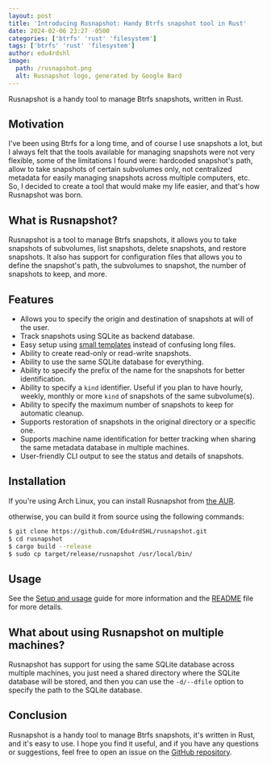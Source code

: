 ```yaml
---
layout: post
title: 'Introducing Rusnapshot: Handy Btrfs snapshot tool in Rust'
date: 2024-02-06 23:27 -0500
categories: ['btrfs' 'rust' 'filesystem']
tags: ['btrfs' 'rust' 'filesystem']
author: edu4rdshl
image:
  path: /rusnapshot.png
  alt: Rusnapshot logo, generated by Google Bard
---
```


Rusnapshot is a handy tool to manage Btrfs snapshots, written in Rust.

## Motivation

I've been using Btrfs for a long time, and of course I use snapshots a lot, but I always felt that the tools available for managing snapshots were not very flexible, some of the limitations I found were: hardcoded snapshot's path, allow to take snapshots of certain subvolumes only, not centralized metadata for easily managing snapshots across multiple computers, etc. So, I decided to create a tool that would make my life easier, and that's how Rusnapshot was born.

## What is Rusnapshot?

Rusnapshot is a tool to manage Btrfs snapshots, it allows you to take snapshots of subvolumes, list snapshots, delete snapshots, and restore snapshots. It also has support for configuration files that allows you to define the snapshot's path, the subvolumes to snapshot, the number of snapshots to keep, and more.

## Features

- Allows you to specify the origin and destination of snapshots at will of the user.
- Track snapshots using SQLite as backend database.
- Easy setup using [small templates](https://github.com/Edu4rdSHL/rusnapshot/tree/master/examples/config-templates) instead of confusing long files.
- Ability to create read-only or read-write snapshots.
- Ability to use the same SQLite database for everything.
- Ability to specify the prefix of the name for the snapshots for better identification.
- Ability to specify a `kind` identifier. Useful if you plan to have hourly, weekly, monthly or more `kind` of snapshots of the same subvolume(s).
- Ability to specify the maximum number of snapshots to keep for automatic cleanup.
- Supports restoration of snapshots in the original directory or a specific one.
- Supports machine name identification for better tracking when sharing the same metadata database in multiple machines.
- User-friendly CLI output to see the status and details of snapshots.

## Installation

If you're using Arch Linux, you can install Rusnapshot from [the AUR](https://aur.archlinux.org/packages/rusnapshot-git/).

otherwise, you can build it from source using the following commands:

```bash
$ git clone https://github.com/Edu4rdSHL/rusnapshot.git
$ cd rusnapshot
$ cargo build --release
$ sudo cp target/release/rusnapshot /usr/local/bin/
```

## Usage

See the [Setup and usage](https://github.com/Edu4rdSHL/rusnapshot/blob/master/docs/SETUP_AND_USAGE.md) guide for more information and the [README](https://github.com/Edu4rdSHL/rusnapshot/blob/master/README.md) file for more details.

## What about using Rusnapshot on multiple machines?

Rusnapshot has support for using the same SQLite database across multiple machines, you just need a shared directory where the SQLite database will be stored, and then you can use the `-d/--dfile` option to specify the path to the SQLite database.

## Conclusion

Rusnapshot is a handy tool to manage Btrfs snapshots, it's written in Rust, and it's easy to use. I hope you find it useful, and if you have any questions or suggestions, feel free to open an issue on the [GitHub repository](https://github.com/Edu4rdSHL/rusnapshot/issues).